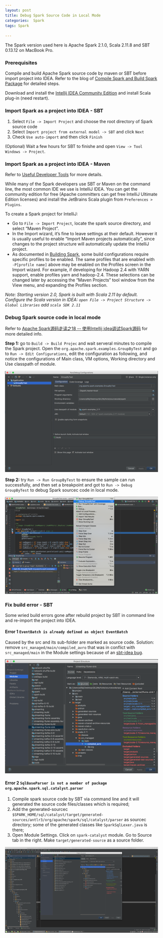 ```yaml
---
layout: post
title: Debug Spark Source Code in Local Mode
categories:  Spark
tags: Spark

---
```


The Spark version used here is Apache Spark 2.1.0, Scala 2.11.8 and SBT 0.13.12 on MacBook Pro.

### Prerequisites

Compile and build Apache Spark source code by maven or SBT before import project into IDEA. Refer to the blog of [Compile Spark and Build Spark Package](https://qili93.github.io/Build-and-Compile-Spark/) for detailed steps.

Download and install the [Intellij IDEA Community Edition](https://www.jetbrains.com/idea/download/) and install Scala plug-in (need restart).

### Import Spark as a project into IDEA - SBT

1. Select `File -> Import Project` and choose the root directory of Spark source code
2. Select `Import project from external model -> SBT` and click `Next`
3. Check `Use auto-import` and then click `Finish`

(Optional) Wait a few hours for SBT to finishe and open `View -> Tool Windows -> Project`.

### Import Spark as a project into IDEA - Maven

Refer to [Useful Developer Tools](http://spark.apache.org/developer-tools.html) for more details.

While many of the Spark developers use SBT or Maven on the command line, the most common IDE we use is IntelliJ IDEA. You can get the community edition for free (Apache committers can get free IntelliJ Ultimate Edition licenses) and install the JetBrains Scala plugin from `Preferences > Plugins`.

To create a Spark project for IntelliJ:

- Go to `File -> Import Project`, locate the spark source directory, and select “Maven Project”.
- In the Import wizard, it’s fine to leave settings at their default. However it is usually useful to enable “Import Maven projects automatically”, since changes to the project structure will automatically update the IntelliJ project.
- As documented in [Building Spark](http://spark.apache.org/docs/latest/building-spark.html), some build configurations require specific profiles to be enabled. The same profiles that are enabled with `-P[profile name]` above may be enabled on the Profiles screen in the Import wizard. For example, if developing for Hadoop 2.4 with YARN support, enable profiles yarn and hadoop-2.4. These selections can be changed later by accessing the “Maven Projects” tool window from the View menu, and expanding the Profiles section.

*Note: Starting version 2.0, Spark is built with Scala 2.11 by default. Configure the Scala version in IDEA: `open File -> Project Structure -> Global Libraries` add `scala SDK 2.11`*

### Debug Spark source code in local mode

Refer to [Apache Spark源码走读之18 -- 使用Intellij idea调试Spark源码](http://www.cnblogs.com/hseagle/p/3850841.html) for more detailed info.

**Step 1:** go to `Build -> Build Projec` and wait serveral minutes to compile the Spark project. Open the `org.apache.spark.examples.GroupByTest` and go to `Run -> Edit Configurations`, edit the configuration as following, and notice the configurations of Main class, VM options, Working directory and Use classpath of module.

![idea-run-config](../images/idea-run-config.png)

**Step 2:** try `Run -> Run GroupByTest` to ensure the sample can run successfully, and then set a breakpoint and got to `Run -> Debug GroupByTest` to debug Spark sourcec code in local mode.

![idea-debug-groupbytest](../images/idea-debug-groupbytest.png)

### Fix build error - SBT

Some wried build errors gone after rebuild project by SBT in command line and re-import the project into IDEA.

#### Error 1 `EventBatch is already defined as object EventBatch` 

Caused by the src and its sub-folder are marked as source code. Solution: remove `src_managed/main/compiled_avro` that was in conflict with `src_managed/main` in the Module settings because of an [sbt-idea bug](https://github.com/mpeltonen/sbt-idea/issues/310). 

![idea-fix-build-error-1](../images/idea-fix-build-error-1.png)

#### Error 2 `SqlBaseParser is not a member of package org.apache.spark.sql.catalyst.parser` 

1. Compile spark source code by SBT via command line and it will generated the source code files/classes which is required; 
2. Add the generated-sourcec `$SPARK_HOME/sql/catalyst/target/generated-sources/antlr3/org/apache/spark/sql/catalyst/parser` as sourcec directory; some of the generated classes like `SparkSqlLexer.java` is there; 
3. Open Module Settings. Click on `spark-catalyst` module. Go to Source tab in the right. Make `target/generated-source` as a source folder. 

![idea-fix-build-error-2](../images/idea-fix-build-error-2.png)